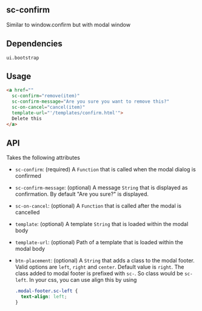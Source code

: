 ## sc-confirm

Similar to window.confirm but with modal window

## Dependencies

    ui.bootstrap

## Usage

```html
<a href=""
  sc-confirm="remove(item)"
  sc-confirm-message="Are you sure you want to remove this?"
  sc-on-cancel="cancel(item)"
  template-url="'/templates/confirm.html'">
  Delete this
</a>
```

## API

Takes the following attributes

- `sc-confirm`: (required) A `Function` that is called when the modal dialog is confirmed
- `sc-confirm-message`: (optional) A message `String` that is displayed as confirmation. By default "Are you sure?" is displayed.
- `sc-on-cancel`: (optional) A `Function` that is called after the modal is cancelled
- `template`: (optional) A template `String` that is loaded within the modal body
- `template-url`: (optional) Path of a template that is loaded within the modal body
- `btn-placement`: (optional) A `String` that adds a class to the modal footer.
 Valid options are `left`, `right` and `center`. Default value is `right`. The class added to modal footer is prefixed with `sc-`. So class would be `sc-left`. In your css, you can use align this by using

  ```css
  .modal-footer.sc-left {
    text-align: left;
  }
  ```
